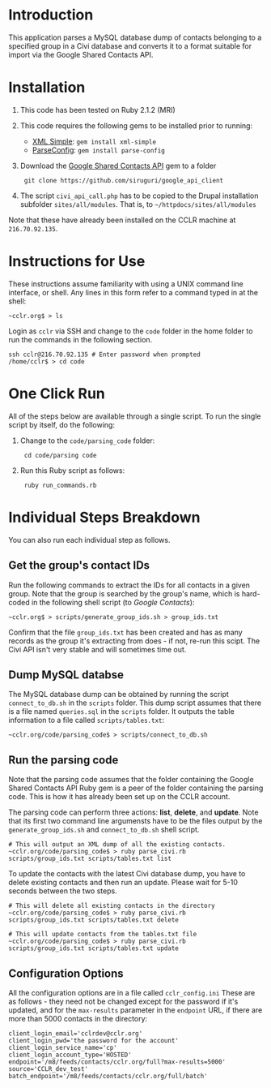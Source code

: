 # Introduction

This application parses a MySQL database dump of contacts belonging to
a specified group in a Civi database and converts it to a format
suitable for import via the Google Shared Contacts API.

# Installation

1. This code has been tested on Ruby 2.1.2 (MRI)
1. This code requires the following gems to be installed prior to running:
   * [XML Simple](https://github.com/maik/xml-simple/): `gem install xml-simple`
   * [ParseConfig](https://github.com/datafolklabs/ruby-parseconfig/): `gem install parse-config`
1. Download the [Google Shared Contacts API](https://github.com/siruguri/google_api_client/) gem to a folder

        git clone https://github.com/siruguri/google_api_client

1. The script `civi_api_call.php` has to be copied to the Drupal installation subfolder `sites/all/modules`. That is, to `~/httpdocs/sites/all/modules`

Note that these have already been installed on the CCLR machine at `216.70.92.135`. 

# Instructions for Use

These instructions assume familiarity with using a UNIX command line interface, or shell. Any lines in this form refer to a command typed in at the shell:

    ~cclr.org$ > ls

Login as `cclr` via SSH and change to the `code` folder in the home folder to run the commands in the following section.

    ssh cclr@216.70.92.135 # Enter password when prompted
    /home/cclr$ > cd code

# One Click Run

All of the steps below are available through a single script. To run the single script by itself, do the following:

1. Change to the `code/parsing_code` folder:

        cd code/parsing code

1. Run this Ruby script as follows:

        ruby run_commands.rb

# Individual Steps Breakdown

You can also run each individual step as follows.

## Get the group's contact IDs

Run the following commands to extract the IDs for all contacts in a given group. Note that the group is searched by the group's name, which is hard-coded in the following shell script (to _Google Contacts_):

    ~cclr.org$ > scripts/generate_group_ids.sh > group_ids.txt

Confirm that the file `group_ids.txt` has been created and has as many records as the group it's extracting from does - if not, re-run this scipt. The Civi API isn't very stable and will sometimes time out.

## Dump MySQL databse

The MySQL database dump can be obtained by running the script `connect_to_db.sh` in the `scripts` folder. This dump
script assumes that there is a file named `queries.sql` in the `scripts` folder. It outputs the table information to
a file called `scripts/tables.txt`:

    ~cclr.org/code/parsing_code$ > scripts/connect_to_db.sh

## Run the parsing code

Note that the parsing code assumes that the folder containing the Google Shared Contacts API Ruby gem is a peer of the
folder containing the parsing code. This is how it has already been set up on the CCLR account.

The parsing code can perform three actions: **list**, **delete**, and **update**. Note that its first two command line argumensts have to be the files output by the `generate_group_ids.sh` and `connect_to_db.sh` shell script.

    # This will output an XML dump of all the existing contacts.
    ~cclr.org/code/parsing_code$ > ruby parse_civi.rb scripts/group_ids.txt scripts/tables.txt list

To update the contacts with the latest Civi database dump, you have to delete existing contacts and then run an update. Please wait for 5-10 seconds between the two steps.

    # This will delete all existing contacts in the directory
    ~cclr.org/code/parsing_code$ > ruby parse_civi.rb scripts/group_ids.txt scripts/tables.txt delete

    # This will update contacts from the tables.txt file
    ~cclr.org/code/parsing_code$ > ruby parse_civi.rb scripts/group_ids.txt scripts/tables.txt update

## Configuration Options

All the configuration options are in a file called `cclr_config.ini` These are as follows - they need not be changed
except for the password if it's updated, and for the `max-results` parameter in the `endpoint` URL, if there are more
than 5000 contacts in the directory:

    client_login_email='cclrdev@cclr.org'
    client_login_pwd='the password for the account'
    client_login_service_name='cp'
    client_login_account_type='HOSTED'
    endpoint='/m8/feeds/contacts/cclr.org/full?max-results=5000'
    source='CCLR_dev_test'
    batch_endpoint='/m8/feeds/contacts/cclr.org/full/batch'

